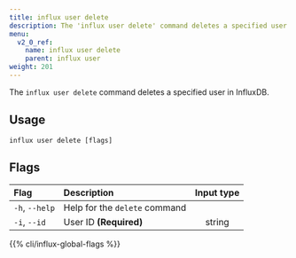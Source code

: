 ```yaml
---
title: influx user delete
description: The 'influx user delete' command deletes a specified user.
menu:
  v2_0_ref:
    name: influx user delete
    parent: influx user
weight: 201
---
```


The `influx user delete` command deletes a specified user in InfluxDB.

## Usage
```
influx user delete [flags]
```

## Flags
| Flag           | Description                   | Input type  |
|:----           |:-----------                   |:----------: |
| `-h`, `--help` | Help for the `delete` command |             |
| `-i`, `--id`   | User ID **(Required)**        | string      |

{{% cli/influx-global-flags %}}
